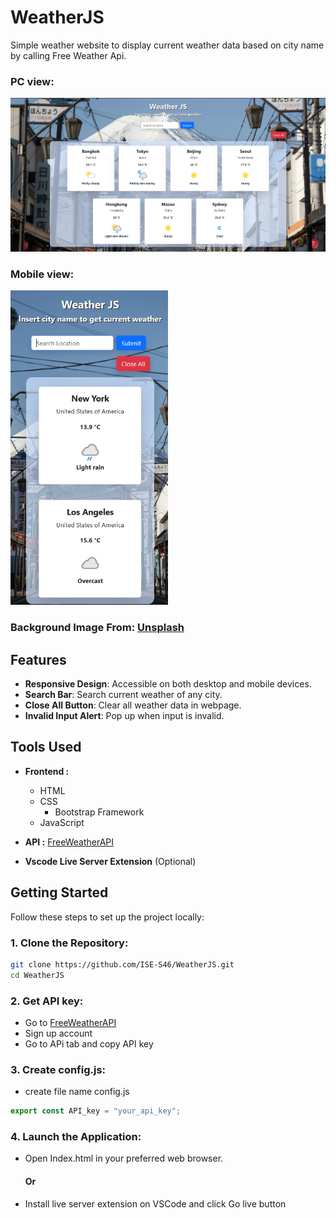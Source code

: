 # WeatherJS

Simple weather website to display current weather data based on city name by calling Free Weather Api.

### PC view:
![WeatherJS](/Img/Preview.png) 

### Mobile view:
<img src="./Img/PreviewM.png" alt="WeatherJSMobile" width="50%"/>


### Background Image From: [Unsplash](https://unsplash.com/photos/a-car-driving-down-a-street-with-a-mountain-in-the-background-fErX8KaiVMU)

## Features
- **Responsive Design**: Accessible on both desktop and mobile devices.
- **Search Bar**: Search current weather of any city.
- **Close All Button**: Clear all weather data in webpage.
- **Invalid Input Alert**: Pop up when input is invalid.

## Tools Used

- **Frontend :**
  - HTML
  - CSS
    - Bootstrap Framework
  - JavaScript

- **API :** [FreeWeatherAPI](https://www.weatherapi.com/)

- **Vscode Live Server Extension** (Optional)

## Getting Started

Follow these steps to set up the project locally:

### 1. **Clone the Repository**:

   ```bash
   git clone https://github.com/ISE-S46/WeatherJS.git
   cd WeatherJS
   ```
### 2. **Get API key**:

- Go to [FreeWeatherAPI](https://www.weatherapi.com/)
- Sign up account
- Go to APi tab and copy API key

### 3. **Create config.js**:

- create file name config.js
```js
export const API_key = "your_api_key";
```

### 4. **Launch the Application**:
- Open Index.html in your preferred web browser.
    #### Or
- Install live server extension on VSCode and click Go live button